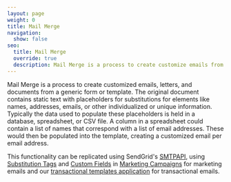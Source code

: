 ```yaml
---
layout: page
weight: 0
title: Mail Merge
navigation:
  show: false
seo:
  title: Mail Merge
  override: true
  description: Mail Merge is a process to create customize emails from a generic form or template.
---
```


Mail Merge is a process to create customized emails, letters, and documents from a generic form or template. The original document contains static text with placeholders for substitutions for elements like names, addresses, emails, or other individualized or unique information. Typically the data used to populate these placeholders is held in a database, spreadsheet, or CSV file. A column in a spreadsheet could contain a list of names that correspond with a list of email addresses. These would then be populated into the template, creating a customized email per email address.

This functionality can be replicated using SendGrid's [SMTPAPI]({{root_url}}/API_Reference/SMTP_API/index.html), using [Substitution Tags]({{root_url}}/API_Reference/SMTP_API/substitution_tags.html) and [Custom Fields]({{root_url}}/User_Guide/Marketing_Campaigns/custom_fields.html) in [Marketing Campaigns]({{root_url}}/User_Guide/Marketing_Campaigns/contacts.html) for marketing emails and our [transactional templates application]({{root_url}}/API_Reference/Web_API_v3/Transactional_Templates/smtpapi.html) for transactional emails.
